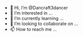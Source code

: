 - 👋 Hi, I’m @Dancraft3dancer
- 👀 I’m interested in ...
- 🌱 I’m currently learning ...
- 💞️ I’m looking to collaborate on ...
- 📫 How to reach me ...

<!---
Dancraft3dancer/Dancraft3dancer is a ✨ special ✨ repository because its `README.md` (this file) appears on your GitHub profile.
You can click the Preview link to take
 a look at your changes.
--->
